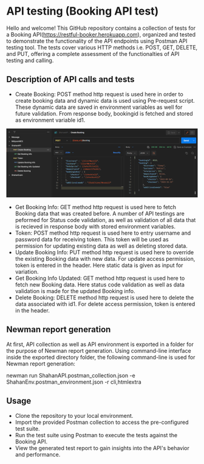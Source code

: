 
# API testing (Booking API test)

Hello and welcome! This GitHub repository contains a collection of tests for a Booking API(https://restful-booker.herokuapp.com), organized and tested to demonstrate the functionality of the API endpoints using Postman API testing tool. The tests cover various HTTP methods i.e. POST, GET, DELETE, and PUT, offering a complete assessment of the functionalties of API testing and calling.


## Description of API calls and tests

- Create Booking: POST method http request is used here in order to create booking data and dynamic data is used using Pre-request script. These dynamic data are saved in environment variables as well for future validation. From response body, bookingid is fetched and stored as environment variable id1.

![](Pictures/Create.PNG)
  
- Get Booking Info: GET method http request is used here to fetch Booking data that was created before. A number of API testings are peformed for Status code validation, as well as validation of all data that is recieved in response body with stored environment variables. 
- Token: POST method http request is used here to entry username and password data for receiving token. This token will be used as permission for updating existing data as well as deleting stored data.
- Update Booking Info: PUT method http request is used here to override the existing Booking data with new data. For update access permission, token is entered in the header. Here static data is given as input for variation.
- Get Booking Info Updated: GET method http request is used here to fetch new Booking data. Here status code validation as well as data validation is made for the updated Booking info.
- Delete Booking: DELETE method http request is used here to delete the data associated with id1. For delete access permission, token is entered in the header.



## Newman report generation

At first, API collection as well as API environment is exported in a folder for the purpose of Newman report generation. Using command-line interface inside the exported directory folder, the following command-line is used for Newman report generation:

newman run ShahanAPI.postman_collection.json -e ShahanEnv.postman_environment.json -r cli,htmlextra 



## Usage

 - Clone the repository to your local environment.
 - Import the provided Postman collection to access the pre-configured test suite.
 - Run the test suite using Postman to execute the tests against the Booking API.
 - View the generated test report to gain insights into the API's behavior and performance.
